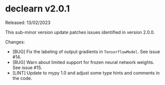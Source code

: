 # declearn v2.0.1

Released: 13/02/2023

This sub-minor version update patches issues identified in version 2.0.0.

Changes:

* \[BUG\] Fix the labeling of output gradients in `TensorflowModel`. See issue #14.
* \[BUG\] Warn about limited support for frozen neural network weights. See issue #15.
* \[LINT\] Update to mypy 1.0 and adjust some type hints and comments in the code.
